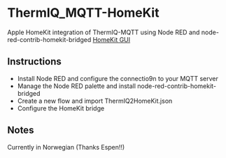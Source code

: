 # ThermIQ_MQTT-HomeKit
Apple HomeKit integration of ThermIQ-MQTT using Node RED and node-red-contrib-homekit-bridged
[HomeKit GUI](HomeKitGui.png)
## Instructions
- Install Node RED and configure the connectio9n to your MQTT server
- Manage the Node RED palette and install node-red-contrib-homekit-bridged
- Create a new flow and import ThermIQ2HomeKit.json
- Configure the HomeKit bridge

## Notes
Currently in Norwegian (Thanks Espen!!)
